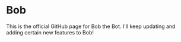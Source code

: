# Bob
This is the official GitHub page for Bob the Bot. I'll keep updating and adding certain new features to Bob!
